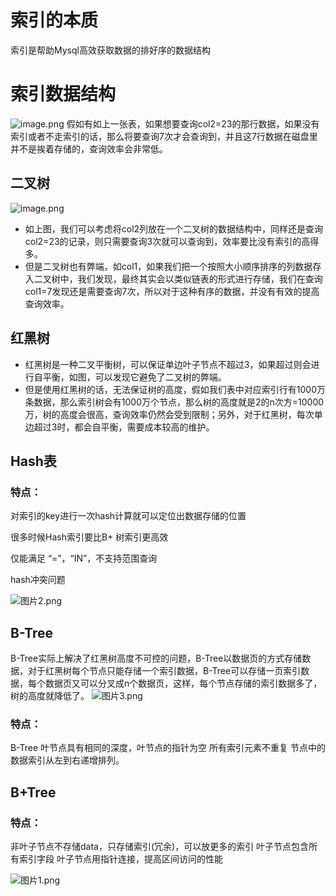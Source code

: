 # 索引的本质
索引是帮助Mysql高效获取数据的排好序的数据结构
# 索引数据结构
![image.png](https://cdn.nlark.com/yuque/0/2021/png/1666959/1619138196308-b8f6e511-790a-4b28-851c-93739c3ed469.png#clientId=u3731b124-35fe-4&from=paste&height=365&id=u1ac46fe4&margin=%5Bobject%20Object%5D&name=image.png&originHeight=365&originWidth=266&originalType=binary&size=57302&status=done&style=none&taskId=udfc93eb8-6560-483d-9650-00319da510e&width=266)
假如有如上一张表，如果想要查询col2=23的那行数据，如果没有索引或者不走索引的话，那么将要查询7次才会查询到，并且这7行数据在磁盘里并不是挨着存储的，查询效率会非常低。
## 二叉树
![image.png](https://cdn.nlark.com/yuque/0/2021/png/1666959/1619136210439-8f41db17-6202-46ee-997b-a8ddd61bbca5.png#clientId=u3731b124-35fe-4&from=paste&height=437&id=ZYBpj&margin=%5Bobject%20Object%5D&name=image.png&originHeight=437&originWidth=880&originalType=binary&size=156243&status=done&style=none&taskId=u33b06682-aa2b-45c4-9c83-43b9ee4603a&width=880)

- 如上图，我们可以考虑将col2列放在一个二叉树的数据结构中，同样还是查询col2=23的记录，则只需要查询3次就可以查询到，效率要比没有索引的高得多。
- 但是二叉树也有弊端，如col1，如果我们把一个按照大小顺序排序的列数据存入二叉树中，我们发现，最终其实会以类似链表的形式进行存储，我们在查询col1=7发现还是需要查询7次，所以对于这种有序的数据，并没有有效的提高查询效率。
## 红黑树

- 红黑树是一种二叉平衡树，可以保证单边叶子节点不超过3，如果超过则会进行自平衡，如图，可以发现它避免了二叉树的弊端。
- 但是使用红黑树的话，无法保证树的高度，假如我们表中对应索引行有1000万条数据，那么索引树会有1000万个节点，那么树的高度就是2的n次方=10000万，树的高度会很高，查询效率仍然会受到限制；另外，对于红黑树，每次单边超过3时，都会自平衡，需要成本较高的维护。
## Hash表
### 特点：
对索引的key进行一次hash计算就可以定位出数据存储的位置
很多时候Hash索引要比B+ 树索引更高效
仅能满足 “=”，“IN”，不支持范围查询
hash冲突问题
![图片2.png](https://cdn.nlark.com/yuque/0/2021/png/1666959/1619138129561-66a03a79-13a8-47ba-8d39-c3dfc9aa8515.png#clientId=u3731b124-35fe-4&from=drop&id=u4e2856d2&margin=%5Bobject%20Object%5D&name=%E5%9B%BE%E7%89%872.png&originHeight=427&originWidth=759&originalType=binary&size=34674&status=done&style=none&taskId=u484a4321-7f29-4ad6-b3f0-a367f923fcc)
## B-Tree
B-Tree实际上解决了红黑树高度不可控的问题，B-Tree以数据页的方式存储数据，对于红黑树每个节点只能存储一个索引数据，B-Tree可以存储一页索引数据，每个数据页又可以分叉成n个数据页，这样，每个节点存储的索引数据多了，树的高度就降低了。
![图片3.png](https://cdn.nlark.com/yuque/0/2021/png/1666959/1619138114035-6ba399a1-35f5-4f9f-bb38-80fe714c9aba.png#clientId=u3731b124-35fe-4&from=drop&id=u6e681ff8&margin=%5Bobject%20Object%5D&name=%E5%9B%BE%E7%89%873.png&originHeight=284&originWidth=876&originalType=binary&size=26297&status=done&style=none&taskId=ub974410a-77c4-416e-95cf-4b5213e7e74)
### 特点：
B-Tree叶节点具有相同的深度，叶节点的指针为空
所有索引元素不重复
节点中的数据索引从左到右递增排列。
## B+Tree
### 特点：
非叶子节点不存储data，只存储索引(冗余)，可以放更多的索引
叶子节点包含所有索引字段
叶子节点用指针连接，提高区间访问的性能
![图片1.png](https://cdn.nlark.com/yuque/0/2021/png/1666959/1619138034093-ab401079-75ed-4a62-9160-07e11db80cd8.png#clientId=u3731b124-35fe-4&from=drop&id=u22a432a2&margin=%5Bobject%20Object%5D&name=%E5%9B%BE%E7%89%871.png&originHeight=436&originWidth=998&originalType=binary&size=45953&status=done&style=none&taskId=u71867fbb-cde1-4d9e-ae12-a4a8e76ffb1)
## 
